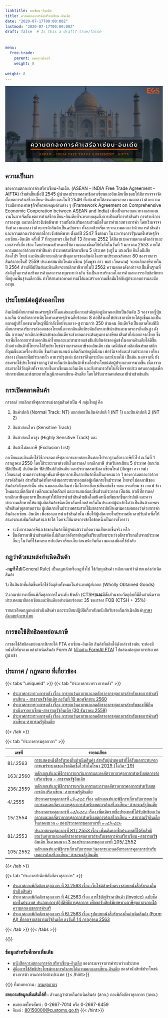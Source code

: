 ```yaml
---
linktitle: อาเซียน-อินเดีย
title: ความตกลงการค้าเสรีอาเซียน-อินเดีย
date: "2020-07-17T00:00:00Z"
lastmod: "2020-07-17T00:00:00Z"
draft: false  # Is this a draft? true/false


menu:
  free-trade:
    parent: เขตการค้าเสรี
    weight: 8
        
weight: 8
---
```


![](../img/asean_india.png)

## ความเป็นมา

ของความตกลงการค้าเสรีอาเซียน-อินเดีย. (ASEAN – INDIA Free Trade Agreement - AIFTA) เริ่มต้นขึ้นเมื่อปี 2545 ผู้นำของประเทศสมาชิกอาเซียนและอินเดียเห็นชอบให้มีการเจรจาจัดตั้งเขตการค้าเสรีอาเซียน-อินเดีย และในปี 2546 ทั้งสองฝ่ายได้ลงนามกรอบความตกลงว่าด้วยความร่วมมือทางเศรษฐกิจที่ครอบคลุมด้านต่าง ๆ (Framework Agreement on Comprehensive Economic Cooperation between ASEAN and India) เพื่อเป็นกรอบแนวทางและแผนงานในการจัดตั้งเขตการค้าเสรีอาเซียน-อินเดียที่จะครอบคลุมถึงการเปิดเสรีการค้าสินค้า การค้าบริการ การลงทุน และกลไกระงับข้อพิพาท รวมทั้งส่งเสริมความร่วมมือในการอำนวยทางการค้า โดยเริ่มเจรจาจัดทำความตกลงว่าด้วยการค้าสินค้าเป็นฉบับแรก ทั้งสองฝ่ายเริ่มเจรจาความตกลงว่าด้วยการค้าสินค้า และความตกลงว่าด้วยกลไกระงับข้อพิพาท ตั้งแต่ปี 2547 ซึ่งต่อมา ในระหว่างการรัฐมนตรีเศรษฐกิจอาเซียน-อินเดีย ครั้งที่ 7 ที่กรุงเทพฯ เมื่อวันที่ 13 สิงหาคม 2552 ได้มีลงนามความตกลงดังกล่าวและเอกสารที่เกี่ยวข้อง โดยกำหนดเป้าหมายให้ความตกลงมีผลใช้บังคับในวันที่ 1 มกราคม 2553 ภายใต้ความตกลงว่าด้วยการค้าสินค้า ประเทศสมาชิกอาเซียน 5 ประเทศ (บรูไน มาเลเซีย อินโดนีเซีย สิงคโปร์ ไทย) และอินเดียจะยกเลิกภาษีศุลกากรของสินค้าโดยรวมประมาณร้อยละ 80 ของรายการสินค้าภายในปี 2559 ประเทศสมาชิกใหม่อาเซียน (กัมพูชา ลาว พม่า เวียดนาม) จะยกเลิกภาษีภายในปี 2564 ส่วนฟิลิปปินส์และอินเดียจะยกเลิกภาษีภายในปี 2562 ความตกลงดังกล่าวจะเป็นพื้นฐานที่สำคัญในการส่งเสริมการค้าและการลงทุนระหว่างกัน ซึ่งเป็นการสร้างกลไกการค้าและการระงับข้อพิพาทที่อยู่บนพื้นฐานเดียวกัน ทำให้สามารถคาดการณ์ได้และสร้างความเชื่อมั่นให้กับผู้ประกอบการและนักลงทุน

## ประโยชน์ต่อผู้ส่งออกไทย

อินเดียมีศักยภาพด้านเศรษฐกิจที่โดดเด่นและมีความสำคัญต่อภูมิภาคเอเชียเป็นอันดับ 3 รองจากญี่ปุ่นและจีน ด้วยอัตราการเติบโตทางเศรษฐกิจเฉลี่ยร้อยละ 8 ต่อปีส่งผลให้ประชากรมีรายได้สูงขึ้นและเป็นตลาดผู้บริโภคขนาดใหญ่ที่มีกำลังซื้อปานกลาง-สูงรวมกว่า 350 ล้านคน อินเดียจึงเป็นตลาดใหม่ทีมีศักยภาพรองรับการส่งออกของไทยเนื่องจากอินเดียมีระดับอัตราภาษีนำเข้าและมาตรการกีดกันสูง ดังนั้น การลด/ ยกเลิกภาษีนำเข้าของอินเดียจะช่วยลดภาระต้นทุนทางภาษีของสินค้าที่ส่งออกจากไทย ซึ่งจะเพิ่มโอกาสการส่งออกสินค้าไทยและและสามารถแข่งขันกับสินค้าของคู่แข่งในตลาดอินเดียได้ดีขึ้น  ตัวอย่างสินค้าที่ไทยจะได้รับประโยชน์จากการลดภาษีของอินเดีย เช่น เคมีภัณฑ์ ผลิตภัณฑ์พลาสติก อัญมณีและเครื่องประดับ ชิ้นส่วนยานยนต์ ผลิตภัณฑ์อลูมิเนียม เฟอร์นิเจอร์และส่วนประกอบ เครื่องสำอาง ผักและพืชประเภทถั่ว อาหารปรุงแต่ง ปลาซาร์ดีนกระป๋อง และน้ำผลไม้ เป็นต้น นอกจากนี้ ยังสามารถใช้ประโยชน์จากกฎว่าด้วยถิ่นกำเนิดสินค้าที่จะเอื้อประโยชน์ต่อผู้ประกอบการมากขึ้น เนื่องจากสามารถใช้วัตถุดิบทั้งจากภายในอาเซียนและอินเดีย และยังสามารถรับใบสั่งซื้อจากประเทศนอกกลุ่มเพื่อทำการผลิตและส่งขายภายในภูมิภาคอาเซียน-อินเดีย โดยได้รับการลดหย่อนภาษีนำเข้าเช่นกัน

## การเปิดตลาดสินค้า

การลด/ ยกเลิกภาษีศุลกากรแบ่งกลุ่มสินค้าเป็น 4 กลุ่มใหญ่ คือ

1. สินค้าปกติ (Normal Track: NT) แยกย่อยเป็นสินค้าปกติ 1 (NT 1) และสินค้าปกติ 2 (NT 2)

2. สินค้าอ่อนไหว (Sensitive Track)

3. สินค้าอ่อนไหวสูง (Highly Sensitive Track) และ

4. สินค้าไม่ลดภาษี (Exclusion List)

อาเซียนและอินเดียใช้วิธีการลดภาษีศุลกากรแบบค่อยเป็นค่อยไปจากฐานอัตราภาษีทั่วไป ณวันที่ 1 กรกฎาคม 2550 โดยใช้ระยะเวลาต่างกันในการลด/ ยกเลิกภาษี สำหรับอาเซียน 5 ประเทศ (ยกเว้นฟิลิปปินส์) กับอินเดีย ฟิลิปปินส์กับอินเดีย และประเทศสมาชิกอาเซียนใหม่ (กัมพูชา ลาว พม่า เวียดนาม) ตามตารางข้อผูกพันภาษีศุลกากรเป็นรายสินค้าซึ่งเป็นภาคผนวก 1 ของความตกลงว่าด้วยการค้าสินค้า สำหรับสินค้าที่อาจส่งผลกระทบทางลบต่อผู้ผลิตภายในประเทศ ไทยจะไม่ลดภาษีของสินค้าสำคัญเหล่านั้น เช่น นมและผลิตภัณฑ์ เนื้อโคกระบือแช่เย็นแช่แข็ง หอม กระเทียม ชา กาแฟ ข้าว ไหมและผลิตภัณฑ์ เหล็กและผลิตภัณฑ์ และยานยนต์และชิ้นส่วนประกอบ เป็นต้น กรณีที่การลด/ ยกเลิกภาษีศุลกากรเป็นเหตุทำให้มีการนำเข้าสินค้าชนิดใดชนิดหนึ่งเพิ่มมากขึ้นกว่าปกติ และอาจทำความเสียหายให้แก่ผู้ผลิตสินค้าชนิดเดียวกันหรือคล้ายกันในประเทศผู้นำเข้าไม่ว่าเป็นสินค้าเกษตรหรือสินค้าอุตสาหกรรม ผู้ผลิตภายในประเทศสามารถใช้มาตรการปกป้องตามความตกลงว่าด้วยการค้าสินค้าอาเซียน-อินเดีย เพื่อชะลอการนำเข้าสินค้านั้น เพื่อให้ผู้ผลิตภายในประเทศมีเวลาปรับตัวเพื่อให้สามารถแข่งขันกับสินค้านำเข้าได้ โดยจะใช้มาตรการข้อใดข้อหนึ่งเป็นการชั่วคราว

- ระงับการลดภาษีนำเข้าของสินค้าที่พิสูจน์แล้วว่าเกิดความเสียหายขึ้นจริง หรือ
- ขึ้นอัตราภาษีนำเข้าแต่ต้องไม่เกินกว่าอัตราต่ำสุดที่เปรียบเทียบระหว่างอัตราเรียกเก็บจากประเทศ อื่นๆ ในวันที่ใช้มาตรการกับอัตราเรียกเก็บก่อนหน้าวันที่ความตกลงมีผลใช้บังคับ

## กฎว่าด้วยแหล่งกำเนิดสินค้า

**-กฎทั่วไป**(General Rule) เป็นกฎหลักหรือกฎทั่วไป  ใช้กับทุกสินค้า
หลักเกณฑ์ว่าด้วยแหล่งกำเนิดสินค้า

1.เป็นสินค้าที่ผลิตขึ้นหรือใช้วัตถุดิบทั้งหมดในประเทศผู้ส่งออก (Wholly Obtained Goods)

2.เกณฑ์การเปลี่ยนพิกัดศุลกากรในระดับ 6หลัก (CTSH)**และ**มีสัดส่วนของวัตถุดิบที่มีถิ่นกำเนิดจากประเทศสมาชิกอาเซียนและอินเดียอย่างน้อยร้อยละ 35 ของราคา FOB (CTSH + 35%)

รายละเอียดกฎแหล่งกำเนิดสินค้า และระเบียบปฏิบัติเกี่ยวกับหนังสือรับรองถิ่นกำเนิดสินค้า[ภาษาอังกฤษ](http://www.dft.go.th/Portals/0/%E0%B8%AA%E0%B8%B4%E0%B8%97%E0%B8%98%E0%B8%B4%E0%B8%9B%E0%B8%A3%E0%B8%B0%E0%B9%82%E0%B8%A2%E0%B8%8A%E0%B8%99%E0%B9%8C%E0%B8%97%E0%B8%B2%E0%B8%87%E0%B8%81%E0%B8%B2%E0%B8%A3%E0%B8%84%E0%B9%89%E0%B8%B2/%E0%B8%84%E0%B8%A7%E0%B8%B2%E0%B8%A1%E0%B8%95%E0%B8%81%E0%B8%A5%E0%B8%87%E0%B8%81%E0%B8%B2%E0%B8%A3%E0%B8%84%E0%B9%89%E0%B8%B2%E0%B9%80%E0%B8%AA%E0%B8%A3%E0%B8%B5%20%E0%B8%AD%E0%B8%B2%E0%B9%80%E0%B8%8B%E0%B8%B5%E0%B8%A2%E0%B8%99%20-%20%E0%B8%AD%E0%B8%B4%E0%B8%99%E0%B9%80%E0%B8%94%E0%B8%B5%E0%B8%A2/%E0%B8%A3%E0%B8%B2%E0%B8%A2%E0%B8%A5%E0%B8%B0%E0%B9%80%E0%B8%AD%E0%B8%B5%E0%B8%A2%E0%B8%94%E0%B8%81%E0%B8%8E%E0%B9%81%E0%B8%AB%E0%B8%A5%E0%B9%88%E0%B8%87%E0%B8%81%E0%B8%B3%E0%B9%80%E0%B8%99%E0%B8%B4%E0%B8%94%E0%B8%AA%E0%B8%B4%E0%B8%99%E0%B8%84%E0%B9%89%E0%B8%B2-%E0%B8%A0%E0%B8%B2%E0%B8%A9%E0%B8%B2%E0%B8%AD%E0%B8%B1%E0%B8%87%E0%B8%81%E0%B8%A4%E0%B8%A9.pdf?ver=2559-06-23-131706-487)/[ภาษาไทย](http://www.dft.go.th/Portals/0/%E0%B8%AA%E0%B8%B4%E0%B8%97%E0%B8%98%E0%B8%B4%E0%B8%9B%E0%B8%A3%E0%B8%B0%E0%B9%82%E0%B8%A2%E0%B8%8A%E0%B8%99%E0%B9%8C%E0%B8%97%E0%B8%B2%E0%B8%87%E0%B8%81%E0%B8%B2%E0%B8%A3%E0%B8%84%E0%B9%89%E0%B8%B2/%E0%B8%84%E0%B8%A7%E0%B8%B2%E0%B8%A1%E0%B8%95%E0%B8%81%E0%B8%A5%E0%B8%87%E0%B8%81%E0%B8%B2%E0%B8%A3%E0%B8%84%E0%B9%89%E0%B8%B2%E0%B9%80%E0%B8%AA%E0%B8%A3%E0%B8%B5%20%E0%B8%AD%E0%B8%B2%E0%B9%80%E0%B8%8B%E0%B8%B5%E0%B8%A2%E0%B8%99%20-%20%E0%B8%AD%E0%B8%B4%E0%B8%99%E0%B9%80%E0%B8%94%E0%B8%B5%E0%B8%A2/%E0%B8%A3%E0%B8%B2%E0%B8%A2%E0%B8%A5%E0%B8%B0%E0%B9%80%E0%B8%AD%E0%B8%B5%E0%B8%A2%E0%B8%94%E0%B8%81%E0%B8%8E%E0%B9%81%E0%B8%AB%E0%B8%A5%E0%B9%88%E0%B8%87%E0%B8%81%E0%B8%B3%E0%B9%80%E0%B8%99%E0%B8%B4%E0%B8%94%E0%B8%AA%E0%B8%B4%E0%B8%99%E0%B8%84%E0%B9%89%E0%B8%B2-%E0%B8%A0%E0%B8%B2%E0%B8%A9%E0%B8%B2%E0%B9%84%E0%B8%97%E0%B8%A2.pdf?ver=2559-06-23-131707-220)

## การขอใช้สิทธิลดหย่อนภาษี

การขอใช้สิทธิลดหย่อนภาษีภายใต้ FTA อาเซียน-อินเดีย สินค้าที่ผลิตได้ดังกล่าวข้างต้น จะต้องมีหนังสือรับรองแหล่งกำเนิดสินค้า Form AI ([ตัวอย่าง FormAI FTA](http://www.dft.go.th/Portals/0/%E0%B8%AA%E0%B8%B4%E0%B8%97%E0%B8%98%E0%B8%B4%E0%B8%9B%E0%B8%A3%E0%B8%B0%E0%B9%82%E0%B8%A2%E0%B8%8A%E0%B8%99%E0%B9%8C%E0%B8%97%E0%B8%B2%E0%B8%87%E0%B8%81%E0%B8%B2%E0%B8%A3%E0%B8%84%E0%B9%89%E0%B8%B2/%E0%B8%84%E0%B8%A7%E0%B8%B2%E0%B8%A1%E0%B8%95%E0%B8%81%E0%B8%A5%E0%B8%87%E0%B8%81%E0%B8%B2%E0%B8%A3%E0%B8%84%E0%B9%89%E0%B8%B2%E0%B9%80%E0%B8%AA%E0%B8%A3%E0%B8%B5%20%E0%B8%AD%E0%B8%B2%E0%B9%80%E0%B8%8B%E0%B8%B5%E0%B8%A2%E0%B8%99%20-%20%E0%B8%AD%E0%B8%B4%E0%B8%99%E0%B9%80%E0%B8%94%E0%B8%B5%E0%B8%A2/%E0%B8%95%E0%B8%B1%E0%B8%A7%E0%B8%AD%E0%B8%A2%E0%B9%88%E0%B8%B2%E0%B8%87FormAI%20FTA.pdf?ver=2559-06-23-131706-390)) ไปแสดงต่อศุลกากรประเทศผู้นำเข้า

## ประกาศ / กฎหมาย ที่เกี่ยวข้อง


{{< tabs "uniqueid" >}}
{{< tab "ประกาศกระทรวงการคลัง" >}} 

-   [ประกาศกระทรวงการคลัง เรื่อง การยกเว้นอากรและลดอัตราอากรศุลกากรสำหรับเขตการค้าเสรีอาเซียน - สาธารณรัฐอินเดีย ลงวันที่ 10 พฤศจิกายน 2560](http://www.customs.go.th/cont_strc_download.php?lang=th&current_id=14223132414c505e4f464b46464a4f)
-   [ประกาศกระทรวงการคลัง เรื่อง การยกเว้นอากรและลดอัตราอากรศุลกากรสำหรับของที่มีถิ่นกำเนิดจากอาเซียน-สาธารณรัฐอินเดีย (30 ธันวาคม 2559)](http://www.customs.go.th/cont_strc_download.php?lang=th&current_id=142231324149505f46464b4b464b46)
-   [ประกาศกระทรวงการคลัง เรื่อง การยกเว้นอากรและลดอัตราอากรศุลกากรสำหรับเขตการค้าเสรีอาเซียน-สาธารณรัฐอินเดีย](http://www.customs.go.th/cont_strc_download.php?lang=th&current_id=142231324147505f49464b49464b4a)

{{< /tab >}}

{{< tab "ประกาศกรมศุลกากร" >}}



|เลขที่|รายละเอียด|
|-------|----------------|
|81/.2563|[การแสดงหนังสือรับรองถิ่นกำเนิดสินค้า สำหรับผู้นำของเข้าที่ได้รับผลกระทบจากการแพร่ระบาดของโรคติดเชื้อไวรัสโคโรนา 2019 (โควิด-19)](http://www.customs.go.th/cont_strc_download_with_docno_date.php?lang=th&current_id=14232832414a505f4a464b47464a4f)|
|163/.2560|[หลักเกณฑ์และพิธีการการยกเว้นอากรและลดอัตราอากรศุลกากรสำหรับเขตการค้าเสรีอาเซียน - สาธารณรัฐอินเดีย](http://www.customs.go.th/cont_strc_download_with_docno_date.php?lang=th&current_id=14223132414b505f4b464b49464b4c)|
|236/.2559|[หลักเกณฑ์และพิธีการการยกเว้นอากรและการลดอัตราอากรศุลกากรสำหรับเขตการค้าเสรีอาเซียน-สาธารณรัฐอินเดีย](http://www.customs.go.th/cont_strc_download_with_docno_date.php?lang=th&current_id=142231324149505f49464a4e464b4c)|
|4/.2555|[ประกาศกรมศุลกากรที่ ๔/๒๕๕๕ เรื่อง หลักเกณฑ์และพิธีการเกี่ยวกับการยกเว้นอากรและลดอัตราอากรศุลกากรสำหรับเขตการค้าเสรีอาเซียน-สาธารณรัฐอินเดีย](http://www.customs.go.th/cont_strc_download_with_docno_date.php?lang=th&current_id=14232932404e505f47464a4f)|
|15/.2554|[ประกาศกรมศุลกากรที่ ๑๕/๒๕๕๔ เรื่อง เพิ่มเติมรายชื่อประเทศที่ได้รับสิทธิยกเว้นอากรและลดอัตราอากรศุลกากรสำหรับเขตการค้าเสรีอาเซียน - สาธารณรัฐอินเดีย ในภาคผนวก ๓ ของประกาศกรมศุลกากรที่ ๑๐๕/๒๕๕๒](http://www.customs.go.th/cont_strc_download_with_docno_date.php?lang=th&current_id=14232832414c505f4b464b4d)|
|81/.2553|[ประกาศกรมศุลกากรที่ 81/.2553 เรื่อง เพิ่มเติมรายชื่อประเทศที่ได้รับสิทธิยกเว้นอากรและลดอัตราอากรศุลกากรสำหรับเขตการค้าเสรีอาเซียน-สาธารณรัฐอินเดีย ในภาคผนวก 3 ของประกาศกรมศุลกากรที่ 105/.2552](http://www.customs.go.th/cont_strc_download_with_docno_date.php?lang=th&current_id=14232832414c505f47464b4a)|
|105/.2552|[หลักเกณฑ์และพิธีการเกี่ยวกับการยกเว้นอากรและลดอัตราอากรศุลกากรสำหรับเขตการค้าเสรีอาเซียน-สาธารณรัฐอินเดีย](http://www.customs.go.th/cont_strc_download_with_docno_date.php?lang=th&current_id=14232832414b505f4a464b47)|


{{< /tab >}}

{{< tab "ประกาศสำนักพิกัดอัตราศุลกากร" >}} 

-   [ประกาศกองพิกัดอ้ตราศุลกากร ที่ 3/.2563 เรื่อง เว็บไซต์สำหรับตรวจสอบหนังสือรับรองถิ่นกำเนิดสินค้า](http://www.customs.go.th/cont_strc_download.php?lang=th&current_id=14232832414a505f4c464b48464b47)
-   [ประกาศกองพิกัดอัตราศุลกากร ที่ 4/.2563 เรื่อง การใช้บัญชีราคาสินค้า (Invoice) ฉบับซื้อขายในประเทศ ประกอบการปฏิบัติพิธีการศุลกากร เพื่อขอรับสิทธิพิเศษทางภาษีศุลกากรภายใต้ความตกลงเขตการค้าเสรี](http://www.customs.go.th/cont_strc_download.php?lang=th&current_id=14232832414b505e4e464b48464b4b)
-   [ประกาศกองพิกัดอัตราศุลกากร ที่ 6/.2563 เรื่อง รูปแบบหนังสือรับรองถิ่นกำเนิดสินค้า (Form AI) ที่ออกจากสาธารณรัฐอินเดีย ลงวันที่ 14 กรกฎาคม 2563](http://www.customs.go.th/cont_strc_download.php?lang=th&current_id=14232832414b505f48464b48464b46)

{{< /tab >}}
{{< /tabs >}}

{{<hint info>}}
### ข้อมูลสำหรับศึกษาเพิ่มเติม

- [หนังสือความตกลงการค้าเสรีอาเซียน-อินเดีย](https://api.dtn.go.th/files/v3/5cff75751ac9ee073b7beffc/download) ของกรมเจรจาการค้าระหว่างประเทศ
- [คู่มือการใช้สิทธิประโยชน์ทางการค้าภายใต้ความตกลงอาเซียน-อินเดีย](http://fta.dft.go.th/LinkClick.aspx?fileticket=QzRySnAGAEM%3D&tabid=63&mid=385) ของสำนักสิทธิประโยชน์ทางการค้า กรมการค้าต่างประเทศ
{{< /hint>}}

{{<hint success>}}
ที่มาบทความ : [กรมศุลกากร](http://www.customs.go.th/cont_strc_simple_net_with_download.php?ini_content=usage_fta_and_wto_01_06&ini_menu=menu_interest_and_law_160421_01&left_menu=menu_fta_and_wto)

**สอบถามข้อมูลเพิ่มเติมได้ที่ :** ส่วนกฎว่าด้วยถิ่นกำเนิดสินค้า (สกก.) กองพิกัดอัตราศุลกากร (กพก.)  
- หมายเลขโทรศัพท์ : 0-2667-7014 หรือ 0-2667-6459  
- อีเมล์ : 80150000@customs.go.th
{{< /hint>}}
